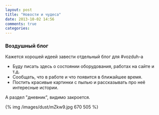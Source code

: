 ```yaml
---
layout: post
title: "Новости и чудеса"
date: 2013-10-02 14:56
comments: true
categories: 
---
```


### Воздушный блог

Кажется хорошей идеей завести отдельный блог для #vozduh-a

* Буду писать здесь о состоянии оборудования, работах на сайте и т.д.
* Сообщать, что в работе и что появится в ближайшее время.
* Постить красивые картинки с пылью и рассказывать про неё интересные истории.

А раздел "дневник", видимо закроется. 

{% img /images/dust/mZkw9.jpg 670 505 %}

